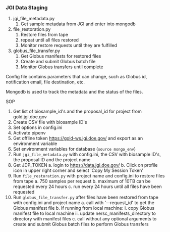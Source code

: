 ### JGI Data Staging

1. jgi_file_metadata.py 
   1. Get sample metadata from JGI and enter into mongodb 
2. file_restoration.py 
   1. Restore files from tape
   2. repeat until all files restored
   3. Monitor restore requests until they are fulfilled
3. globus_file_transfer.py
   1. Get Globus manifests for restored files
   2. Create and submit Globus batch file
   3. Monitor Globus transfers until complete

Config file contains parameters that can change, such as Globus id, 
notification email, file destination, etc.

Mongodb is used to track the metadata and the status of the files.

SOP
1. Get list of biosample_id's and the proposal_id for project from gold.jgi.doe.gov
2. Create CSV file with biosample ID's
3. Set options in config.ini
4. Activate pipenv
5. Get offline token https://gold-ws.jgi.doe.gov/ and export as an environment variable
6. Set environment variables for database (`source mongo_env`)
7. Run `jgi_file_metadata.py` with config.ini, the CSV with biosample ID's, the proposal ID and the project name
8. Get JDP_TOKEN 
   a. login to https://data.jgi.doe.gov/
   b. Click on profile icon in upper right corner and select 'Copy My Session Token'
9. Run `file_restoration.py` with project name and config.ini to restore files from tape
   a. 750 samples per request
   b. maximum of 10TB can be requested every 24 hours
   c. run every 24 hours until all files have been requested
10. Run `globus_file_transfer.py` after files have been restored from tape with config.ini and project name
    a. call with '--request_id' to get the Globus manifest file 
    b. If running from local machine: 
       i. copy Globus manifest file to local machine
       ii. update nersc_manifests_directory to directory with manifest files
    c. call without any optional arguments to create and submit Globus batch files to perform Globus transfers